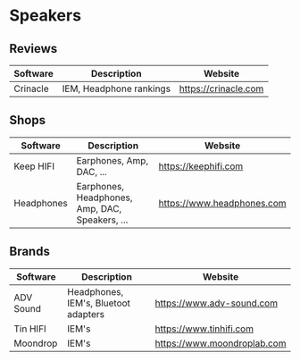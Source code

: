 # Speakers

## Reviews

| Software  | Description                         | Website              |
| --------- | ----------------------------------- | -------------------- |
| Crinacle  | IEM, Headphone rankings             | https://crinacle.com |

## Shops

| Software  | Description                         | Website              |
| --------- | ----------------------------------- | -------------------- |
| Keep HIFI | Earphones, Amp, DAC, ...            | https://keephifi.com |
| Headphones | Earphones, Headphones, Amp, DAC, Speakers, ... | https://www.headphones.com |

## Brands

| Software  | Description                          | Website                   |
| --------- | ------------------------------------ | ------------------------- |
| ADV Sound | Headphones, IEM's, Bluetoot adapters | https://www.adv-sound.com |
| Tin HIFI  | IEM's                                | https://www.tinhifi.com |
| Moondrop  | IEM's                                | https://www.moondroplab.com |

